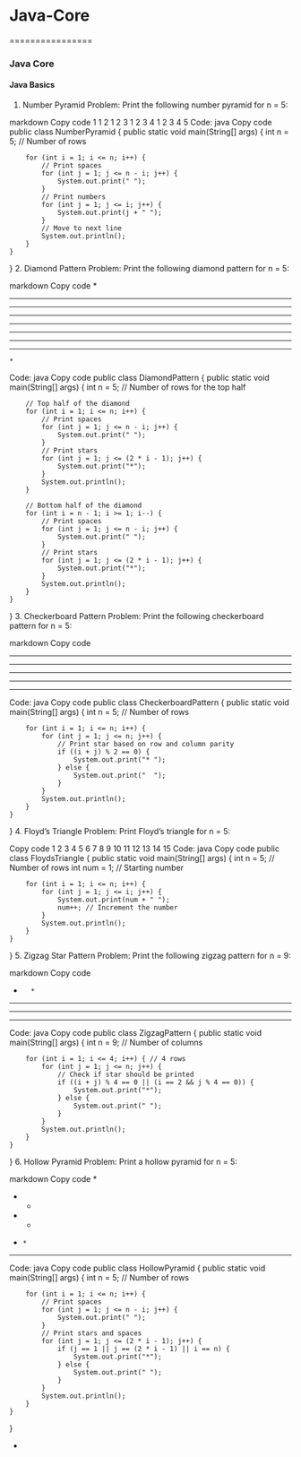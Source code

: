 # Java-Core
================
### Java Core
#### Java Basics

1. Number Pyramid
Problem: Print the following number pyramid for n = 5:

markdown
Copy code
    1
   1 2
  1 2 3
 1 2 3 4
1 2 3 4 5
Code:
java
Copy code
public class NumberPyramid {
    public static void main(String[] args) {
        int n = 5; // Number of rows

        for (int i = 1; i <= n; i++) {
            // Print spaces
            for (int j = 1; j <= n - i; j++) {
                System.out.print(" ");
            }
            // Print numbers
            for (int j = 1; j <= i; j++) {
                System.out.print(j + " ");
            }
            // Move to next line
            System.out.println();
        }
    }
}
2. Diamond Pattern
Problem: Print the following diamond pattern for n = 5:

markdown
Copy code
    *
   ***
  *****
 *******
*********
 *******
  *****
   ***
    *
Code:
java
Copy code
public class DiamondPattern {
    public static void main(String[] args) {
        int n = 5; // Number of rows for the top half

        // Top half of the diamond
        for (int i = 1; i <= n; i++) {
            // Print spaces
            for (int j = 1; j <= n - i; j++) {
                System.out.print(" ");
            }
            // Print stars
            for (int j = 1; j <= (2 * i - 1); j++) {
                System.out.print("*");
            }
            System.out.println();
        }

        // Bottom half of the diamond
        for (int i = n - 1; i >= 1; i--) {
            // Print spaces
            for (int j = 1; j <= n - i; j++) {
                System.out.print(" ");
            }
            // Print stars
            for (int j = 1; j <= (2 * i - 1); j++) {
                System.out.print("*");
            }
            System.out.println();
        }
    }
}
3. Checkerboard Pattern
Problem: Print the following checkerboard pattern for n = 5:

markdown
Copy code
* * * * *
 * * * * *
* * * * *
 * * * * *
* * * * *
Code:
java
Copy code
public class CheckerboardPattern {
    public static void main(String[] args) {
        int n = 5; // Number of rows

        for (int i = 1; i <= n; i++) {
            for (int j = 1; j <= n; j++) {
                // Print star based on row and column parity
                if ((i + j) % 2 == 0) {
                    System.out.print("* ");
                } else {
                    System.out.print("  ");
                }
            }
            System.out.println();
        }
    }
}
4. Floyd’s Triangle
Problem: Print Floyd’s triangle for n = 5:

Copy code
1
2 3
4 5 6
7 8 9 10
11 12 13 14 15
Code:
java
Copy code
public class FloydsTriangle {
    public static void main(String[] args) {
        int n = 5; // Number of rows
        int num = 1; // Starting number

        for (int i = 1; i <= n; i++) {
            for (int j = 1; j <= i; j++) {
                System.out.print(num + " ");
                num++; // Increment the number
            }
            System.out.println();
        }
    }
}
5. Zigzag Star Pattern
Problem: Print the following zigzag pattern for n = 9:

markdown
Copy code
   *       *
  * *     * *
 *   *   *   *
*     * *     *
Code:
java
Copy code
public class ZigzagPattern {
    public static void main(String[] args) {
        int n = 9; // Number of columns

        for (int i = 1; i <= 4; i++) { // 4 rows
            for (int j = 1; j <= n; j++) {
                // Check if star should be printed
                if ((i + j) % 4 == 0 || (i == 2 && j % 4 == 0)) {
                    System.out.print("*");
                } else {
                    System.out.print(" ");
                }
            }
            System.out.println();
        }
    }
}
6. Hollow Pyramid
Problem: Print a hollow pyramid for n = 5:

markdown
Copy code
    *
   * *
  *   *
 *     *
*********
Code:
java
Copy code
public class HollowPyramid {
    public static void main(String[] args) {
        int n = 5; // Number of rows

        for (int i = 1; i <= n; i++) {
            // Print spaces
            for (int j = 1; j <= n - i; j++) {
                System.out.print(" ");
            }
            // Print stars and spaces
            for (int j = 1; j <= (2 * i - 1); j++) {
                if (j == 1 || j == (2 * i - 1) || i == n) {
                    System.out.print("*");
                } else {
                    System.out.print(" ");
                }
            }
            System.out.println();
        }
    }
}

*   
